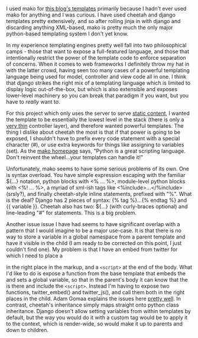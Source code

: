 I used mako for [this blog's templates][] primarily because I hadn't ever used mako for anything and I was curious. I have used cheetah and django templates pretty extensively, and so after rolling jinja in with django and discarding anything XML-based, mako is pretty much the only major python-based templating system I don't yet know.

In my experience templating engines pretty well fall into two philosophical camps - those that want to expose a full-featured language, and those that intentionally restrict the power of the template code to enforce separation of concerns. When it comes to web frameworks I definitely throw my hat in with the latter crowd, having seen too many cases of a powerful templating language being used for model, controller and view code all in one. I think that django strikes the right mix of a templating language which is limited to display logic out-of-the-box, but which is also extensible and exposes lower-level machinery so you can break that paradigm if you want, but you have to *really* want to.

For this project which only uses the server to serve [static content][], I wanted the template to be essentially the lowest level in the stack (there is only a [very thin][] controller layer), and therefore wanted powerful templates. The thing I dislike about cheetah the most is that if that power is going to be exposed, I shouldn't have to prefix every code statement with a special character (#), or use extra keywords for things like assigning to variables (set). As the [mako homepage][] says, "Python is a great scripting language. Don't reinvent the wheel...your templates can handle it!"

Unfortunately, mako seems to have some serious problems of its own. One is syntax overload. You have simple expression escaping with the familiar ${...} notation, python blocks with <% ... %>, module-level python blocks with <%! ... %>, a myriad of xml-ish tags like <%include>...</%include> (srsly?), and finally cheetah-style inline statements, prefixed with "%". What is the deal? Django has 2 pieces of syntax: {% tag %}...{% endtag %} and {{ variable }}. Cheetah also has two: ${...} (with curly-braces optional) and line-leading "#" for statements. This is a big problem.

Another issue issue I have had seems to have significant overlap with a pattern that I would imagine to be a major use-case. It is that there is no way to store a variable in a global namespace from a parent template and have it visible in the child (I am ready to be corrected on this point, I just couldn't find one). My problem is that I have an embed from twitter for which I need to place a <div> in the right place in the markup, and a `<script>` at the end of the body. What I'd like to do is expose a function from the base template that embeds the <div> and sets a global variable, so that in the parent's body it can know that the <div> is there and include the `<script>`. Instead I'm having to expose two functions, twitter_embed() and twitter_js(), and call them both in the right places in the child. Adam Gomaa explains the issues here [pretty well](http://adam.gomaa.us/blog/2007/aug/13/mako-problems/#namespace). In contrast, cheetah's inheritance simply maps straight onto python class inheritance. Django doesn't allow setting variables from within templates by default, but the way you would do it with a custom tag would be to apply it to the context, which is render-wide, so would make it up to parents and down to children.

[this blog's templates]: http://github.com/teepark/teepark.github.com/tree/master/templates/
[static content]: /entries/the-blogging-unengine.html
[very thin]: http://github.com/teepark/teepark.github.com/blob/master/generate.py
[mako homepage]: http://www.makotemplates.org/

